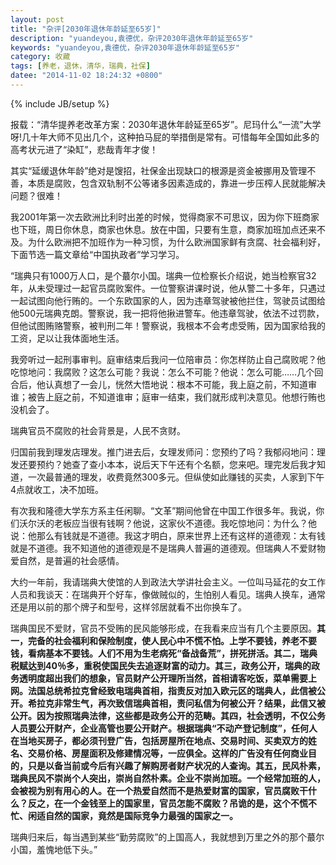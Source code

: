 ```yaml
---
layout: post
title: "杂评[2030年退休年龄延至65岁]"
description: "yuandeyou,袁德优，杂评2030年退休年龄延至65岁"
keywords: "yuandeyou,袁德优，杂评2030年退休年龄延至65岁"
category: 收藏
tags: [养老，退休，清华，瑞典，社保]
datee: "2014-11-02 18:24:32 +0800"
---
```

{% include JB/setup %}


 报载：“清华提养老改革方案：2030年退休年龄延至65岁”。尼玛什么“一流”大学呀!几十年大师不见出几个，这种拍马屁的举措倒是常有。可惜每年全国如此多的高考状元进了“染缸”，悲哉青年才俊！

 其实“延缓退休年龄”绝对是馊招，社保金出现缺口的根源是资金被挪用及管理不善，本质是腐败，包含双轨制不公等诸多因素造成的，靠进一步压榨人民就能解决问题？很难！

<!-- more -->

 我2001年第一次去欧洲比利时出差的时候，觉得商家不可思议，因为你下班商家也下班，周日你休息，商家也休息。放在中国，只要有生意，商家加班加点还来不及。为什么欧洲把不加班作为一种习惯，为什么欧洲国家鲜有贪腐、社会福利好，下面节选一篇文章给“中国执政者”学习学习。

“瑞典只有1000万人口，是个蕞尔小国。瑞典一位检察长介绍说，她当检察官32年，从未受理过一起官员腐败案件。一位警察讲课时说，他从警二十多年，只遇过一起试图向他行贿的。一个东欧国家的人，因为违章驾驶被他拦住，驾驶员试图给他500元瑞典克朗。警察说，我一把将他揪进警车。他违章驾驶，依法不过罚款，但他试图贿赂警察，被判刑二年！警察说，我根本不会考虑受贿，因为国家给我的工资，足以让我体面地生活。

 我旁听过一起刑事审判。庭审结束后我问一位陪审员：你怎样防止自己腐败呢？他吃惊地问：我腐败？这怎么可能？我说：怎么不可能？他说：怎么可能……几个回合后，他认真想了一会儿，恍然大悟地说：根本不可能，我上庭之前，不知道审谁；被告上庭之前，不知道谁审；庭审一结束，我们就形成判决意见。他想行贿也没机会了。

 瑞典官员不腐败的社会背景是，人民不贪财。

 归国前我到理发店理发。推门进去后，女理发师问：您预约了吗？我郁闷地问：理发还要预约？她查了查小本本，说后天下午还有个名额，您来吧。理完发后我才知道，一次最普通的理发，收费竟然300多元。但纵使如此赚钱的买卖，人家到下午4点就收工，决不加班。

有次我和隆德大学东方系主任闲聊。“文革”期间他曾在中国工作很多年。我说，你们沃尔沃的老板应当很有钱啊？他说，这家伙不道德。我吃惊地问：为什么？他说：他那么有钱就是不道德。我这才明白，原来世界上还有这样的道德观：太有钱就是不道德。我不知道他的道德观是不是瑞典人普遍的道德观。但瑞典人不爱财物爱自然，是普遍的社会感情。

 大约一年前，我请瑞典大使馆的人到政法大学讲社会主义。一位叫马延花的女工作人员和我谈天：在瑞典开个好车，像做贼似的，生怕别人看见。瑞典人换车，通常还是用以前的那个牌子和型号，这样邻居就看不出你换车了。

 瑞典国民不爱财，官员不受贿的民风能够形成，在我看来应当有几个主要原因。<b>其一，完备的社会福利和保险制度，使人民心中不慌不怕。上学不要钱，养老不要钱，看病基本不要钱。人们不用为生老病死“备战备荒”，拼死拼活。其二，瑞典税赋达到40％多，重税使国民失去追逐财富的动力。其三，政务公开，瑞典的政务透明度超出我们的想象，官员财产公开理所当然，首相请客吃饭，菜单需要上网。法国总统希拉克曾经致电瑞典首相，指责反对加入欧元区的瑞典人，此信被公开。希拉克非常生气，再次致信瑞典首相，责问私信为何被公开？结果，此信又被公开。因为按照瑞典法律，这些都是政务公开的范畴。其四，社会透明，不仅公务人员要公开财产，企业高管也要公开财产。根据瑞典“不动产登记制度”，任何人在当地买房子，都必须刊登广告，包括房屋所在地点、交易时间、买卖双方的姓名、交易价格、房屋面积及修建情况等，一应俱全。这样的广告没有任何商业目的，只是以备当前或今后有兴趣了解购房者财产状况的人查询。其五，民风朴素，瑞典民风不崇尚个人突出，崇尚自然朴素。企业不崇尚加班。一个经常加班的人，会被视为别有用心的人。在一个热爱自然而不是热爱财富的国家，官员腐败干什么？反之，在一个金钱至上的国家里，官员怎能不腐败？吊诡的是，这个不慌不忙、闲适自然的国家，竟然是国际竞争力最强的国家之一。</b>

 瑞典归来后，每当遇到某些“勤劳腐败”的上国高人，我就想到万里之外的那个蕞尔小国，羞愧地低下头。”
